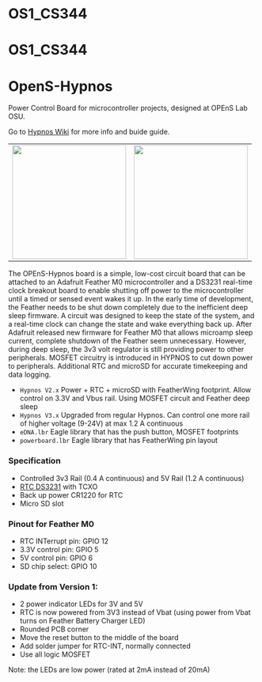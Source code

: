 # OS1_CS344
# OS1_CS344

# OpenS-Hypnos
Power Control Board for microcontroller projects, designed at OPEnS Lab OSU.

Go to [Hypnos Wiki](https://github.com/OPEnSLab-OSU/OPEnS-Lab-Home/wiki/Hypnos) for more info and buide guide.

|           |  |
|:-----------------------------:|-------------|
| <img src="https://user-images.githubusercontent.com/48141945/67116762-fbe4ae80-f195-11e9-9a96-2610e023e2e0.jpg" width="230">     |        <img src="https://user-images.githubusercontent.com/48141945/67116763-fc7d4500-f195-11e9-8e4b-1b0d26c35872.jpg" width="230">     |

The OPEnS-Hypnos board is a simple, low-cost circuit board that can be attached to an Adafruit Feather M0 microcontroller and a DS3231 real-time clock breakout board to enable shutting off power to the microcontroller until a timed or sensed event wakes it up.
In the early time of development, the Feather needs to be shut down completely due to the inefficient  deep sleep firmware.
A circuit was designed to keep the state of the system, and a real-time clock can change the state and wake everything back up.
After Adafruit released new firmware for Feather M0 that allows microamp sleep current, complete shutdown of the Feather seem unnecessary.
However, during deep sleep, the 3v3 volt regulator is still providing power to other peripherals. 
MOSFET circuitry is introduced in HYPNOS to cut down power to peripherals. Additional RTC and microSD for accurate timekeeping and data logging.

* `Hypnos V2.x` Power + RTC + microSD with FeatherWing footprint. Allow control on 3.3V and Vbus rail. Using MOSFET circuit and Feather deep sleep
* `Hypnos V3.x` Upgraded from regular Hypnos. Can control one more rail of higher voltage (9-24V) at max 1.2 A continuous
* `eDNA.lbr` Eagle library that has the push button, MOSFET footprints
* `powerboard.lbr` Eagle library that has FeatherWing pin layout

### Specification
* Controlled 3v3 Rail (0.4 A continuous) and 5V Rail (1.2 A continuous)
* [RTC DS3231](https://datasheets.maximintegrated.com/en/ds/DS3231.pdf) with TCXO
* Back up power CR1220 for RTC
* Micro SD slot

### Pinout for Feather M0
* RTC INTerrupt pin: GPIO 12
* 3.3V control pin: GPIO 5
* 5V control pin: GPIO 6
* SD chip select: GPIO 10

### Update from Version 1:
* 2 power indicator LEDs for 3V and 5V
* RTC is now powered from 3V3 instead of Vbat (using power from Vbat turns on Feather Battery Charger LED)
* Rounded PCB corner
* Move the reset button to the middle of the board
* Add solder jumper for RTC-INT, normally connected
* Use all logic MOSFET

Note: the LEDs are low power (rated at 2mA instead of 20mA)
